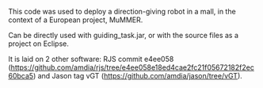 This code was used to deploy a direction-giving robot in a mall, in the context of a European project, MuMMER.

Can be directly used with guiding_task.jar, or with the source files as a project on Eclipse.


It is laid on 2 other software: RJS commit e4ee058 (https://github.com/amdia/rjs/tree/e4ee058e18ed4cae2fc21f05672182f2ec60bca5) and Jason tag vGT (https://github.com/amdia/jason/tree/vGT). 


